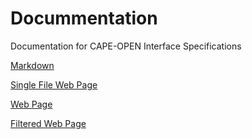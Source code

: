 # Docummentation
Documentation for CAPE-OPEN Interface Specifications

[Markdown](/docs/Markdown/Manager-Common-Interface-Specification.md)

[Single File Web Page](docs/SingleFileWebPage/Manager.htm)

[Web Page](docs/WebPage/Manager.htm)

[Filtered Web Page](docs/FilteredWebPage/Manager.htm)

